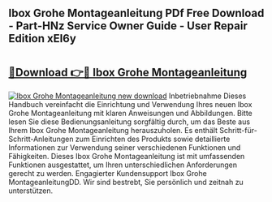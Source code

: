 ## Ibox Grohe Montageanleitung PDf Free Download - Part-HNz Service Owner Guide - User Repair Edition xEI6y

# <h2><a href="http://df6zup.blite.top/?on=Ibox+Grohe+Montageanleitung">🔗Download 👉🔴 Ibox Grohe Montageanleitung</a></h2>

[![Ibox Grohe Montageanleitung new download](https://i.imgur.com/lujVjoI.png)](http://df6zup.blite.top/?on=Ibox+Grohe+Montageanleitung)
Inbetriebnahme Dieses Handbuch vereinfacht die Einrichtung und Verwendung Ihres neuen Ibox Grohe Montageanleitung mit klaren Anweisungen und Abbildungen. Bitte lesen Sie diese Bedienungsanleitung sorgfältig durch, um das Beste aus Ihrem Ibox Grohe Montageanleitung herauszuholen. Es enthält Schritt-für-Schritt-Anleitungen zum Einrichten des Produkts sowie detaillierte Informationen zur Verwendung seiner verschiedenen Funktionen und Fähigkeiten. Dieses Ibox Grohe Montageanleitung ist mit umfassenden Funktionen ausgestattet, um Ihren unterschiedlichen Anforderungen gerecht zu werden. Engagierter Kundensupport Ibox Grohe MontageanleitungDD. Wir sind bestrebt, Sie persönlich und zeitnah zu unterstützen.
